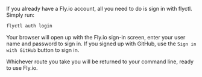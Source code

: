 If you already have a Fly.io account, all you need to do is sign in with flyctl. Simply run:

```cmd
flyctl auth login
```

Your browser will open up with the Fly.io sign-in screen, enter your user name and password to sign in. If you signed up with GitHub, use the `Sign in with GitHub` button to sign in.

Whichever route you take you will be returned to your command line, ready to use Fly.io.
